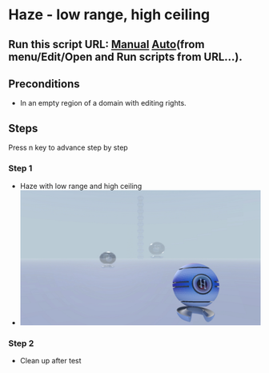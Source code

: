 # Haze - low range, high ceiling
## Run this script URL: [Manual](./test.js?raw=true)   [Auto](./testAuto.js?raw=true)(from menu/Edit/Open and Run scripts from URL...).

## Preconditions
- In an empty region of a domain with editing rights.

## Steps
Press n key to advance step by step

### Step 1
- Haze with low range and high ceiling
- ![](./ExpectedImage_00000.png)
### Step 2
- Clean up after test
